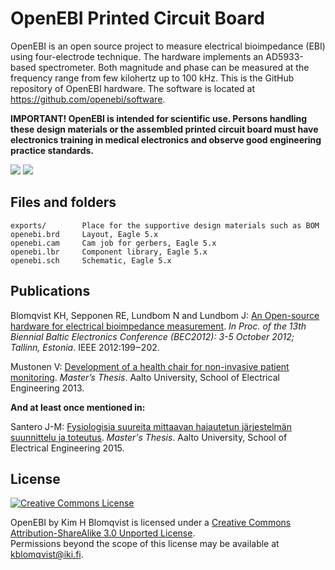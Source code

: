# OpenEBI Printed Circuit Board

OpenEBI is an open source project to measure electrical bioimpedance (EBI)
using four-electrode technique. The hardware implements an AD5933-based spectrometer.
Both magnitude and phase can be measured at the frequency range from few kilohertz up to
100 kHz. This is the GitHub repository of OpenEBI hardware. The software is located at
https://github.com/openebi/software.

__IMPORTANT! OpenEBI is intended for scientific use. Persons handling these design
materials or the assembled printed circuit board must have electronics training in
medical electronics and observe good engineering practice standards.__

<img src="https://github.com/openebi/hardware/raw/master/exports/board-image.png" />
<img src="https://github.com/openebi/hardware/raw/master/exports/assembled_openebi_board.png" />

## Files and folders

	exports/        Place for the supportive design materials such as BOM
	openebi.brd     Layout, Eagle 5.x
	openebi.cam     Cam job for gerbers, Eagle 5.x
	openebi.lbr     Component library, Eagle 5.x
	openebi.sch     Schematic, Eagle 5.x

## Publications

Blomqvist KH, Sepponen RE, Lundbom N and Lundbom J: [An Open-source hardware for electrical
bioimpedance measurement](http://ieeexplore.ieee.org/xpl/articleDetails.jsp?arnumber=6376851).
*In Proc. of the 13th Biennial Baltic Electronics Conference (BEC2012): 3-5 October 2012; Tallinn,
Estonia*. IEEE 2012:199‒202.

Mustonen V: [Development of a health chair for non-invasive patient monitoring](https://aaltodoc.aalto.fi/bitstream/handle/123456789/12016/master_Mustonen_Ville_2013.pdf). *Master’s Thesis*. Aalto University, School of Electrical Engineering 2013.

**And at least once mentioned in:**

Santero J-M: [Fysiologisia suureita mittaavan hajautetun järjestelmän suunnittelu ja toteutus](https://aaltodoc.aalto.fi/bitstream/handle/123456789/19113/master_Santero_Juha-Matti_2015.pdf). *Master's Thesis*. Aalto University, School of Electrical Engineering 2015.

## License

<a rel="license" href="http://creativecommons.org/licenses/by-sa/3.0/"><img alt="Creative Commons License" style="border-width:0" src="http://i.creativecommons.org/l/by-sa/3.0/88x31.png" /></a><br />

<span xmlns:dct="http://purl.org/dc/terms/" property="dct:title">OpenEBI</span> by <span xmlns:cc="http://creativecommons.org/ns#" property="cc:attributionName">Kim H Blomqvist</span> is licensed under a <a rel="license" href="http://creativecommons.org/licenses/by-sa/3.0/">Creative Commons Attribution-ShareAlike 3.0 Unported License</a>.<br />Permissions beyond the scope of this license may be available at <a xmlns:cc="http://creativecommons.org/ns#" href="kblomqvist@iki.fi" rel="cc:morePermissions">kblomqvist@iki.fi</a>.
